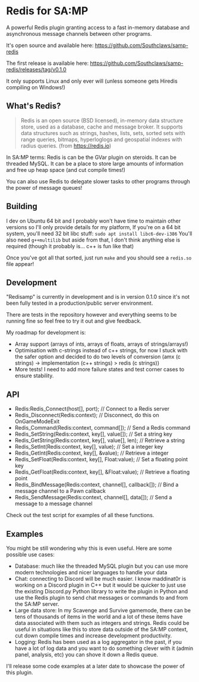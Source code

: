 # Redis for SA:MP

A powerful Redis plugin granting access to a fast in-memory database and asynchronous message channels between other programs.

It's open source and available here: https://github.com/Southclaws/samp-redis

The first release is available here: https://github.com/Southclaws/samp-redis/releases/tag/v0.1.0

It only supports Linux and only ever will (unless someone gets Hiredis compiling on Windows!)

## What's Redis?

> Redis is an open source (BSD licensed), in-memory data structure store, used as a database, cache and message broker. It supports data structures such as strings, hashes, lists, sets, sorted sets with range queries, bitmaps, hyperloglogs and geospatial indexes with radius queries.
(from https://redis.io)

In SA:MP terms: Redis is can be the GVar plugin on steroids. It can be threaded MySQL. It can be a place to store large amounts of information and free up heap space (and cut compile times!)

You can also use Redis to delegate slower tasks to other programs through the power of message queues!

## Building

I dev on Ubuntu 64 bit and I probably won't have time to maintain other versions so I'll only provide details for my platform,
If you're on a 64 bit system, you'll need 32 bit libc stuff: `sudo apt install libc6-dev-i386`
You'll also need `g++multilib` but aside from that, I don't think anything else is required (though it probably is... c++ is fun like that)

Once you've got all that sorted, just run `make` and you should see a `redis.so` file appear!

## Development

"Redisamp" is currently in development and is in version 0.1.0 since it's not been fully tested in a production/public server environment.

There are tests in the repository however and everything seems to be running fine so feel free to try it out and give feedback.

My roadmap for development is:

- Array support (arrays of ints, arrays of floats, arrays of strings/arrays!)
- Optimisation with c-strings instead of c++ strings, for now I stuck with the safer option and decided to do two levels of conversion (amx (c strings) -> implementation (c++ strings) > redis (c strings))
- More tests! I need to add more failure states and test corner cases to ensure stability.

## API

- Redis:Redis_Connect(host[], port); // Connect to a Redis server
- Redis_Disconnect(Redis:context); // Disconnect, do this on OnGameModeExit
- Redis_Command(Redis:context, command[]); // Send a Redis command
- Redis_SetString(Redis:context, key[], value[]); // Set a string key
- Redis_GetString(Redis:context, key[], value[], len); // Retrieve a string
- Redis_SetInt(Redis:context, key[], value); // Set a integer key
- Redis_GetInt(Redis:context, key[], &value); // Retrieve a integer
- Redis_SetFloat(Redis:context, key[], Float:value); // Set a floating point key
- Redis_GetFloat(Redis:context, key[], &Float:value); // Retrieve a floating point
- Redis_BindMessage(Redis:context, channel[], callback[]); // Bind a message channel to a Pawn callback
- Redis_SendMessage(Redis:context, channel[], data[]); // Send a message to a message channel

Check out the test script for examples of all these functions.

## Examples

You might be still wondering why this is even useful. Here are some possible use cases:

- Database: much like the threaded MySQL plugin but you can use more modern technologies and nicer languages to handle your data
- Chat: connecting to Discord will be much easier. I know maddinat0r is working on a Discord plugin in C++ but it would be quicker to just use the existing Discord.py Python library to write the plugin in Python and use the Redis plugin to send chat messages or commands to and from the SA:MP server.
- Large data store: In my Scavenge and Survive gamemode, there can be tens of thousands of items in the world and a lot of these items have data associated with them such as integers and strings. Redis could be useful in situations like this to store data outside of the SA:MP context, cut down compile times and increase development productivity.
- Logging: Redis has been used as a log aggregator in the past, if you have a lot of log data and you want to do something clever with it (admin panel, analysis, etc) you can shove it down a Redis queue.

I'll release some code examples at a later date to showcase the power of this plugin.
